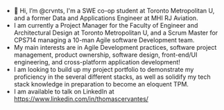 - 👋 Hi, I’m @crvnts, I'm a SWE co-op student at Toronto Metropolitan U, and a former Data and Applications Engineer at MHI RJ Aviation.
- I am currently a Project Manager for the Faculty of Engineer and Architectural Design at Toronto Metropolitan U, and a Scrum Master for CPS714 managing a 10-man Agile software Development team.
- My main interests are in Agile Development practices, software project management, product ownership, software design, front-end/UI engineering, and cross-platform application development!
- I am looking to build up my project portfolio to demonstrate my proficiency in the several different stacks, as well as solidify my tech stack knowledge in preparation to become an eloquent TPM.
- I am available to talk on LinkedIn at https://www.linkedin.com/in/thomascervantes/
